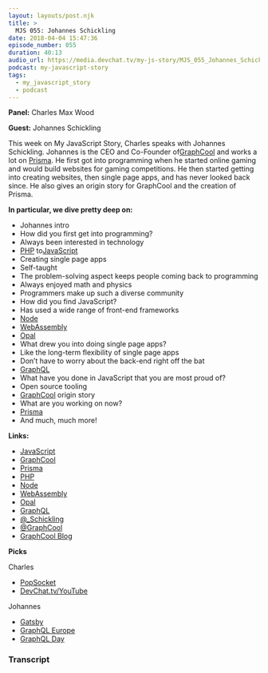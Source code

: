```yaml
---
layout: layouts/post.njk
title: >
  MJS 055: Johannes Schickling
date: 2018-04-04 15:47:36
episode_number: 055
duration: 40:13
audio_url: https://media.devchat.tv/my-js-story/MJS_055_Johannes_Schickling.mp3
podcast: my-javascript-story
tags:
  - my_javascript_story
  - podcast
---
```


**Panel:** Charles Max Wood

**Guest:** Johannes Schickling

This week on My JavaScript Story, Charles speaks with Johannes Schickling. Johannes is the CEO and Co-Founder of[GraphCool](https://www.graph.cool/) and works a lot on [Prisma](https://www.prisma.io/). He first got into programming when he started online gaming and would build websites for gaming competitions. He then started getting into creating websites, then single page apps, and has never looked back since. He also gives an origin story for GraphCool and the creation of Prisma.&nbsp;

**In particular, we dive pretty deep on:**

- Johannes intro
- How did you first get into programming?
- Always been interested in technology
- [PHP](https://www.php.net/) to[JavaScript](https://www.javascript.com/)
- Creating single page apps
- Self-taught
- The problem-solving aspect keeps people coming back to programming
- Always enjoyed math and physics
- Programmers make up such a diverse community
- How did you find JavaScript?
- Has used a wide range of front-end frameworks
- [Node](https://nodejs.org/en/)
- [WebAssembly](https://webassembly.org/)
- [Opal](https://github.com/opal)
- What drew you into doing single page apps?
- Like the long-term flexibility of single page apps
- Don’t have to worry about the back-end right off the bat
- [GraphQL](https://graphql.org/)
- What have you done in JavaScript that you are most proud of?
- Open source tooling
- [GraphCool](https://www.graph.cool/) origin story
- What are you working on now?
- [Prisma](https://www.prisma.io/)
- And much, much more!

**Links:**

- [JavaScript](https://www.javascript.com/)
- [GraphCool](https://www.graph.cool/)
- [Prisma](https://www.prisma.io/)
- [PHP](https://www.php.net/)
- [Node](https://nodejs.org/en/)
- [WebAssembly](https://webassembly.org/)
- [Opal](https://github.com/opal)
- [GraphQL](https://graphql.org/)
- [@\_Schickling](https://twitter.com/_schickling?lang=en)
- [@GraphCool](https://twitter.com/graphcool?lang=en)
- [GraphCool Blog](https://blog.graph.cool/)

**Picks**

Charles

- [PopSocket](https://www.popsockets.com/)
- [DevChat.tv/YouTube](https://www.youtube.com/c/devchattv)

Johannes

- [Gatsby](https://www.gatsbyjs.org/)
- [GraphQL Europe](https://www.graphql-europe.org/)
- [GraphQL Day](https://www.graphqlday.org/)

### Transcript
